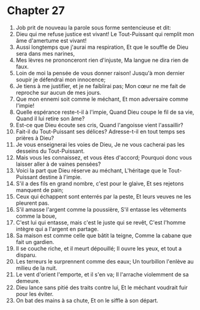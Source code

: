 # Chapter 27

1. Job prit de nouveau la parole sous forme sentencieuse et dit:
2. Dieu qui me refuse justice est vivant! Le Tout-Puissant qui remplit mon âme d'amertume est vivant!
3. Aussi longtemps que j'aurai ma respiration, Et que le souffle de Dieu sera dans mes narines,
4. Mes lèvres ne prononceront rien d'injuste, Ma langue ne dira rien de faux.
5. Loin de moi la pensée de vous donner raison! Jusqu'à mon dernier soupir je défendrai mon innocence;
6. Je tiens à me justifier, et je ne faiblirai pas; Mon cœur ne me fait de reproche sur aucun de mes jours.
7. Que mon ennemi soit comme le méchant, Et mon adversaire comme l'impie!
8. Quelle espérance reste-t-il à l'impie, Quand Dieu coupe le fil de sa vie, Quand il lui retire son âme?
9. Est-ce que Dieu écoute ses cris, Quand l'angoisse vient l'assaillir?
10. Fait-il du Tout-Puissant ses délices? Adresse-t-il en tout temps ses prières à Dieu?
11. Je vous enseignerai les voies de Dieu, Je ne vous cacherai pas les desseins du Tout-Puissant.
12. Mais vous les connaissez, et vous êtes d'accord; Pourquoi donc vous laisser aller à de vaines pensées?
13. Voici la part que Dieu réserve au méchant, L'héritage que le Tout-Puissant destine à l'impie.
14. S'il a des fils en grand nombre, c'est pour le glaive, Et ses rejetons manquent de pain;
15. Ceux qui échappent sont enterrés par la peste, Et leurs veuves ne les pleurent pas.
16. S'il amasse l'argent comme la poussière, S'il entasse les vêtements comme la boue,
17. C'est lui qui entasse, mais c'est le juste qui se revêt, C'est l'homme intègre qui a l'argent en partage.
18. Sa maison est comme celle que bâtit la teigne, Comme la cabane que fait un gardien.
19. Il se couche riche, et il meurt dépouillé; Il ouvre les yeux, et tout a disparu.
20. Les terreurs le surprennent comme des eaux; Un tourbillon l'enlève au milieu de la nuit.
21. Le vent d'orient l'emporte, et il s'en va; Il l'arrache violemment de sa demeure.
22. Dieu lance sans pitié des traits contre lui, Et le méchant voudrait fuir pour les éviter.
23. On bat des mains à sa chute, Et on le siffle à son départ.

